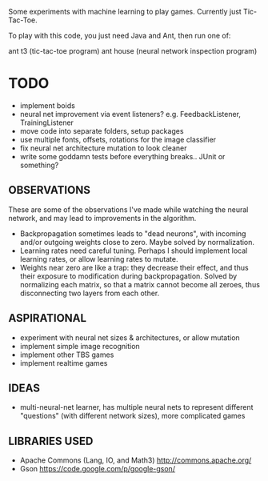 Some experiments with machine learning to play games. Currently just
  Tic-Tac-Toe.

To play with this code, you just need Java and Ant, then run one of:

ant t3 (tic-tac-toe program)
ant house (neural network inspection program)

TODO
====
- implement boids
- neural net improvement via event listeners?
  e.g. FeedbackListener, TrainingListener
- move code into separate folders, setup packages
- use multiple fonts, offsets, rotations for the image classifier
- fix neural net architecture mutation to look cleaner
- write some goddamn tests before everything breaks.. JUnit or something?

OBSERVATIONS
------------
These are some of the observations I've made while watching the neural network,
  and may lead to improvements in the algorithm.
- Backpropagation sometimes leads to "dead neurons", with incoming and/or
  outgoing weights close to zero. Maybe solved by normalization.
- Learning rates need careful tuning. Perhaps I should implement local learning
  rates, or allow learning rates to mutate.
- Weights near zero are like a trap: they decrease their effect, and thus their
  exposure to modification during backpropagation.  Solved by normalizing each
  matrix, so that a matrix cannot become all zeroes, thus disconnecting two
  layers from each other.

ASPIRATIONAL
------------
- experiment with neural net sizes & architectures, or allow mutation
- implement simple image recognition
- implement other TBS games
- implement realtime games

IDEAS
-----
- multi-neural-net learner, has multiple neural nets to represent different
  "questions" (with different network sizes), more complicated games

LIBRARIES USED
--------------
- Apache Commons (Lang, IO, and Math3)
  http://commons.apache.org/
- Gson
  https://code.google.com/p/google-gson/
